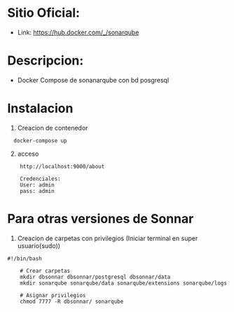 # Sitio Oficial:
* Link: https://hub.docker.com/_/sonarqube

# Descripcion:
* Docker Compose de sonanarqube con bd posgresql



# Instalacion


1. Creacion de contenedor
```
  docker-compose up
```
2. acceso
```
    http://localhost:9000/about

    Credenciales:
    User: admin
    pass: admin

```

# Para otras versiones de Sonnar

1. Creacion de carpetas con privilegios (Iniciar terminal en super usuario(sudo))
```
#!/bin/bash

    # Crear carpetas
    mkdir dbsonnar dbsonnar/postgresql dbsonnar/data
    mkdir sonarqube sonarqube/data sonarqube/extensions sonarqube/logs

    # Asignar privilegios
    chmod 7777 -R dbsonnar/ sonarqube
```
